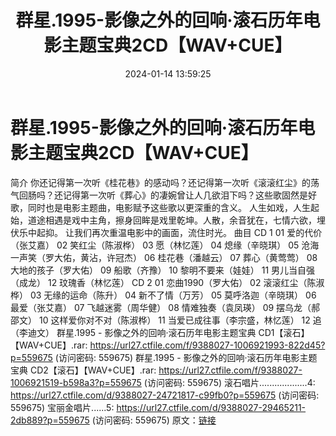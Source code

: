 ﻿---
title: 群星.1995-影像之外的回响·滚石历年电影主题宝典2CD【WAV+CUE】
date: 2024-01-14 13:59:25
categories: WAV车载音乐、镜像
tags: 华语中文
---
# 群星.1995-影像之外的回响·滚石历年电影主题宝典2CD【WAV+CUE】

简介
你还记得第一次听《桂花巷》的感动吗？还记得第一次听《滚滚红尘》的荡气回肠吗？还记得第一次听《葬心》的凄婉曾让人几欲泪下吗？这些歌固然是好歌，同时也是电影主题曲，电影赋予这些歌以更深重的含义。
人生如戏，人生起始，道途相遇是戏中主角，擦身回眸是戏里乾坤。人散，余音犹在，七情六欲，埋伏乐中起抑。
让我们再次重温电影中的画面，流住时光。
曲目
CD 1
01 爱的代价（张艾嘉）
02 笑红尘（陈淑桦）
03 愿（林忆莲）
04 熄缘（辛晓琪）
05 沧海一声笑（罗大佑，黄沾，许冠杰）
06 桂花巷（潘越云）
07 葬心（黄莺莺）
08 大地的孩子（罗大佑）
09 船歌（齐豫）
10 黎明不要来（娃娃）
11 男儿当自强（成龙）
12 玟瑰香（林忆莲）
CD 2
01 恋曲1990（罗大佑）
02 滚滚红尘（陈淑桦）
03 无缘的运命（陈升）
04 新不了情（万芳）
05 莫呼洛迦（辛晓琪）
06 最爱（张艾嘉）
07 飞越迷雾（周华健）
08 情难独奏（袁凤瑛）
09 摆乌龙（郝邵文）
10 这样爱你对不对（陈淑桦）
11 当爱已成往事（李宗盛，林忆莲）
12 追（李迪文）
群星.1995 - 影像之外的回响·滚石历年电影主题宝典 CD1【滚石】【WAV+CUE】.rar: https://url27.ctfile.com/f/9388027-1006921993-822d45?p=559675
(访问密码: 559675)
群星.1995 - 影像之外的回响·滚石历年电影主题宝典 CD2【滚石】【WAV+CUE】.rar: https://url27.ctfile.com/f/9388027-1006921519-b598a3?p=559675
(访问密码: 559675)
滚石唱片...................4: https://url27.ctfile.com/d/9388027-24721817-c99fb0?p=559675
(访问密码: 559675)
宝丽金唱片......5: https://url27.ctfile.com/d/9388027-29465211-2db889?p=559675
(访问密码: 559675)
原文：[链接](https://blog.sina.com.cn/s/blog_1647c7e760103147k.html)